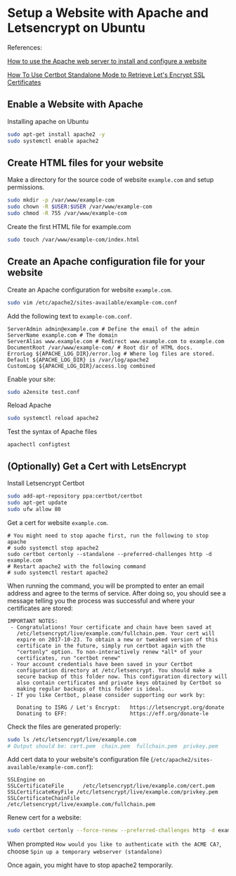 # Setup a Website with Apache and Letsencrypt on Ubuntu

References:

[How to use the Apache web server to install and configure a website](https://www.techrepublic.com/article/how-to-use-the-apache-web-server-to-install-and-configure-a-website/)


[How To Use Certbot Standalone Mode to Retrieve Let's Encrypt SSL Certificates](https://www.digitalocean.com/community/tutorials/how-to-use-certbot-standalone-mode-to-retrieve-let-s-encrypt-ssl-certificates-on-ubuntu-16-04)

## Enable a Website with Apache

Installing apache on Ubuntu
```bash
sudo apt-get install apache2 -y
sudo systemctl enable apache2
```

## Create HTML files for your website
Make a directory for the source code of website `example.com` and setup permissions.
```bash
sudo mkdir -p /var/www/example-com
sudo chown -R $USER:$USER /var/www/example-com
sudo chmod -R 755 /var/www/example-com
```

Create the first HTML file for example.com
```bash
sudo touch /var/www/example-com/index.html
```

## Create an Apache configuration file for your website
Create an Apache configuration for website `example.com`.
```bash
sudo vim /etc/apache2/sites-available/example-com.conf
```

Add the following text to `example-com.conf`.
```
ServerAdmin admin@example.com # Define the email of the admin
ServerName example.com # The domain
ServerAlias www.example.com # Redirect www.example.com to example.com
DocumentRoot /var/www/example-com/ # Root dir of HTML docs.
ErrorLog ${APACHE_LOG_DIR}/error.log # Where log files are stored. Default ${APACHE_LOG_DIR} is /var/log/apache2
CustomLog ${APACHE_LOG_DIR}/access.log combined 
```

Enable your site:
```bash
sudo a2ensite test.conf
```

Reload Apache
```bash
sudo systemctl reload apache2
```

Test the syntax of Apache files
```
apachectl configtest
```

## (Optionally) Get a Cert with LetsEncrypt
Install Letsencrypt Certbot
```bash
sudo add-apt-repository ppa:certbot/certbot
sudo apt-get update
sudo ufw allow 80
```

Get a cert for website `example.com`.
```
# You might need to stop apache first, run the following to stop apache
# sudo systemctl stop apache2
sudo certbot certonly --standalone --preferred-challenges http -d example.com
# Restart apache2 with the following command
# sudo systemctl restart apache2
```

When running the command, you will be prompted to enter an email address and agree to the terms of service. After doing so, you should see a message telling you the process was successful and where your certificates are stored:
```
IMPORTANT NOTES:
 - Congratulations! Your certificate and chain have been saved at
   /etc/letsencrypt/live/example.com/fullchain.pem. Your cert will
   expire on 2017-10-23. To obtain a new or tweaked version of this
   certificate in the future, simply run certbot again with the
   "certonly" option. To non-interactively renew *all* of your
   certificates, run "certbot renew"
 - Your account credentials have been saved in your Certbot
   configuration directory at /etc/letsencrypt. You should make a
   secure backup of this folder now. This configuration directory will
   also contain certificates and private keys obtained by Certbot so
   making regular backups of this folder is ideal.
 - If you like Certbot, please consider supporting our work by:

   Donating to ISRG / Let's Encrypt:   https://letsencrypt.org/donate
   Donating to EFF:                    https://eff.org/donate-le
```

Check the files are generated properly:
``` bash
sudo ls /etc/letsencrypt/live/example.com
# Output should be: cert.pem  chain.pem  fullchain.pem  privkey.pem
```

Add cert data to your website's configuration file (`/etc/apache2/sites-available/example-com.conf`):
```
SSLEngine on
SSLCertificateFile      /etc/letsencrypt/live/example.com/cert.pem
SSLCertificateKeyFile /etc/letsencrypt/live/example.com/privkey.pem
SSLCertificateChainFile /etc/letsencrypt/live/example.com/fullchain.pem
```

Renew cert for a website:
```bash
sudo certbot certonly --force-renew --preferred-challenges http -d example.com
```

When prompted `How would you like to authenticate with the ACME CA?`, choose `Spin up a temporary webserver (standalone)`

Once again, you might have to stop apache2 temporarily.